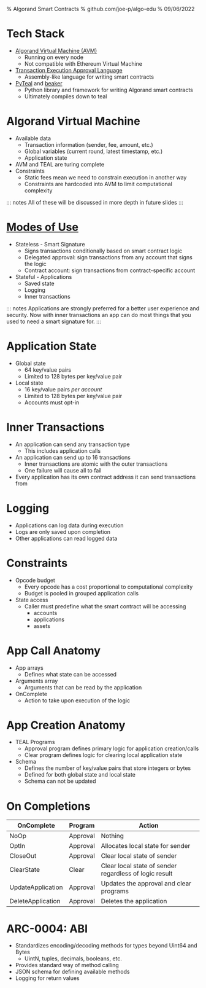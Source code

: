 % Algorand Smart Contracts
% github.com/joe-p/algo-edu
% 09/06/2022

# Tech Stack

* [Algorand Virtual Machine (AVM)](https://developer.algorand.org/docs/get-details/dapps/avm/)
  * Running on every node
  * Not compatible with Ethereum Virtual Machine
* [Transaction Execution Approval Language](https://developer.algorand.org/docs/get-details/dapps/avm/teal/)
  * Assembly-like language for writing smart contracts
* [PyTeal](https://developer.algorand.org/docs/get-details/dapps/pyteal/) and [beaker](https://github.com/algorand-devrel/beaker)
  * Python library and framework for writing Algorand smart contracts
  * Ultimately compiles down to teal


# Algorand Virtual Machine

* Available data
  * Transaction information (sender, fee, amount, etc.)
  * Global variables (current round, latest timestamp, etc.)
  * Application state
* AVM and TEAL are turing complete
* Constraints
  * Static fees mean we need to constrain execution in another way
  * Constraints are hardcoded into AVM to limit computational complexity

::: notes
All of these will be discussed in more depth in future slides
:::

# [Modes of Use](https://developer.algorand.org/docs/get-details/dapps/smart-contracts/)

* Stateless - Smart Signature
  * Signs transactions conditionally based on smart contract logic
  * Delegated approval: sign transactions from any account that signs the logic
  * Contract account: sign transactions from contract-specific account
* Stateful - Applications
  * Saved state
  * Logging
  * Inner transactions

::: notes
Applications are strongly preferred for a better user experience and security. Now with inner transactions an app can do most things that you used to need a smart signature for.
:::

# Application State

* Global state
  * 64 key/value pairs
  * Limited to 128 bytes per key/value pair
* Local state
  * 16 key/value pairs *per account*
  * Limited to 128 bytes per key/value pair
  * Accounts must opt-in

# Inner Transactions

* An application can send any transaction type
  * This includes application calls
* An application can send up to 16 transactions
  * Inner transactions are atomic with the outer transactions
  * One failure will cause all to fail
* Every application has its own contract address it can send transactions from

# Logging

* Applications can log data during execution
* Logs are only saved upon completion
* Other applications can read logged data

# Constraints

* Opcode budget
  * Every opcode has a cost proportional to computational complexity
  * Budget is pooled in grouped application calls
* State access
  * Caller must predefine what the smart contract will be accessing
    * accounts
    * applications
    * assets
  
# App Call Anatomy

* App arrays
  * Defines what state can be accessed
* Arguments array
  * Arguments that can be read by the application
* OnComplete
  * Action to take upon execution of the logic
  
# App Creation Anatomy

* TEAL Programs
  * Approval program defines primary logic for application creation/calls
  * Clear program defines logic for clearing local application state
* Schema
  * Defines the number of key/value pairs that store integers or bytes
  * Defined for both global state and local state
  * Schema can not be updated

# On Completions

| OnComplete | Program | Action |
| --- | --- | --- |
| NoOp | Approval | Nothing |
| OptIn | Approval | Allocates local state for sender |
| CloseOut | Approval | Clear local state of sender |
| ClearState | Clear | Clear local state of sender regardless of logic result |
| UpdateApplication | Approval | Updates the approval and clear programs |
| DeleteApplication | Approval | Deletes the application |

# ARC-0004: ABI

* Standardizes encoding/decoding methods for types beyond Uint64 and Bytes
  * UintN, tuples, decimals, booleans, etc.
* Provides standard way of method calling
* JSON schema for defining available methods
* Logging for return values
